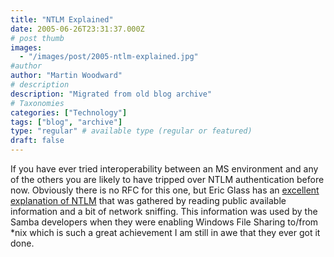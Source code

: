 ```yaml
---
title: "NTLM Explained"
date: 2005-06-26T23:31:37.000Z
# post thumb
images:
  - "/images/post/2005-ntlm-explained.jpg"
#author
author: "Martin Woodward"
# description
description: "Migrated from old blog archive"
# Taxonomies
categories: ["Technology"]
tags: ["blog", "archive"]
type: "regular" # available type (regular or featured)
draft: false
---
```


If you have ever tried interoperability between an MS environment and any of the others you are likely to have tripped over NTLM authentication before now.  Obviously there is no RFC for this one, but Eric Glass has an [excellent explanation of NTLM](http://davenport.sourceforge.net/ntlm.html) that was gathered by reading public available information and a bit of network sniffing.  This information was used by the Samba developers when they were enabling Windows File Sharing to/from *nix which is such a great achievement I am still in awe that they ever got it done.